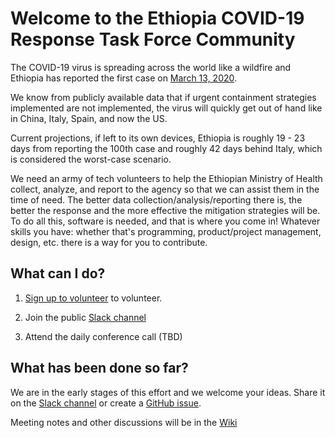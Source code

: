 # Welcome to the Ethiopia COVID-19 Response Task Force Community

The COVID-19 virus is spreading across the world like a wildfire and Ethiopia has reported the first case on [March 13, 2020](http://www.moh.gov.et/ejcc/en/node/194). 

We know from publicly available data that if urgent containment strategies implemented are not implemented, the virus will quickly get out of hand like in China, Italy, Spain, and now the US.

Current projections, if left to its own devices, Ethiopia is roughly 19 - 23 days from reporting the 100th case and roughly 42 days behind Italy, which is considered the worst-case scenario.

We need an army of tech volunteers to help the Ethiopian Ministry of Health collect, analyze, and report to the agency so that we can assist them in the time of need. The better data collection/analysis/reporting there is, the better the response and the more effective the mitigation strategies will be. To do all this, software is needed, and that is where you come in! Whatever skills you have: whether that's programming, product/project management, design, etc. there is a way for you to contribute.

## What can I do?

1. [Sign up to volunteer](https://docs.google.com/forms/d/e/1FAIpQLSdYEaHBgkJpolgbrD3Y8ESbiDsx-WPY-S1j6hcNaq2KCthIBA/viewform) to volunteer.

2. Join the public [Slack channel](http://ethiopia-covid19.slack.com/)

3. Attend the daily conference call (TBD)

## What has been done so far?

We are in the early stages of this effort and we welcome your ideas. Share it on the [Slack channel](http://ethiopia-covid19.slack.com/) or create a [GitHub issue](https://github.com/Ethiopia-COVID19/community/issues).

Meeting notes and other discussions will be in the [Wiki](https://github.com/Ethiopia-COVID19/community/wiki)
